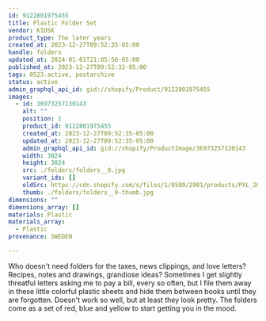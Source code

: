```yaml
---
id: 9122801975455
title: Plastic Folder Set
vendor: KIOSK
product_type: The later years
created_at: 2023-12-27T09:52:35-05:00
handle: folders
updated_at: 2024-01-01T21:05:56-05:00
published_at: 2023-12-27T09:52:32-05:00
tags: 0523.active, postarchive
status: active
admin_graphql_api_id: gid://shopify/Product/9122801975455
images:
  - id: 36973257130143
    alt: ""
    position: 1
    product_id: 9122801975455
    created_at: 2023-12-27T09:52:35-05:00
    updated_at: 2023-12-27T09:52:35-05:00
    admin_graphql_api_id: gid://shopify/ProductImage/36973257130143
    width: 3024
    height: 3024
    src: ./folders/folders__0.jpg
    variant_ids: []
    oldSrc: https://cdn.shopify.com/s/files/1/0589/2901/products/PXL_20230322_132121894.jpg?v=1703688755
    thumb: ./folders/folders__0-thumb.jpg
dimensions: ""
dimensions_array: []
materials: Plastic
materials_array:
  - Plastic
provenance: SWEDEN

---
```


Who doesn't need folders for the taxes, news clippings, and love letters? Recipes, notes and drawings, grandiose ideas? Sometimes I get slightly threatful letters asking me to pay a bill, every so often, but I file them away in these little colorful plastic sheets and hide them between books until they are forgotten. Doesn't work so well, but at least they look pretty. The folders come as a set of red, blue and yellow to start getting you in the mood.